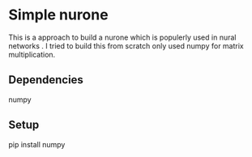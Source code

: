 # Simple nurone

This is a approach to build a nurone which is populerly used in nural networks .
I tried to build this from scratch only used numpy for matrix multiplication.



## Dependencies ##

numpy



## Setup  ## 

pip install numpy

